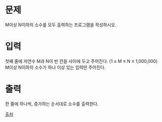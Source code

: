 # 문제
M이상 N이하의 소수를 모두 출력하는 프로그램을 작성하시오.

# 입력
첫째 줄에 자연수 M과 N이 빈 칸을 사이에 두고 주어진다. (1 ≤ M ≤ N ≤ 1,000,000) M이상 N이하의 소수가 하나 이상 있는 입력만 주어진다.

# 출력
한 줄에 하나씩, 증가하는 순서대로 소수를 출력한다.

[출처](https://www.acmicpc.net/problem/1929)

